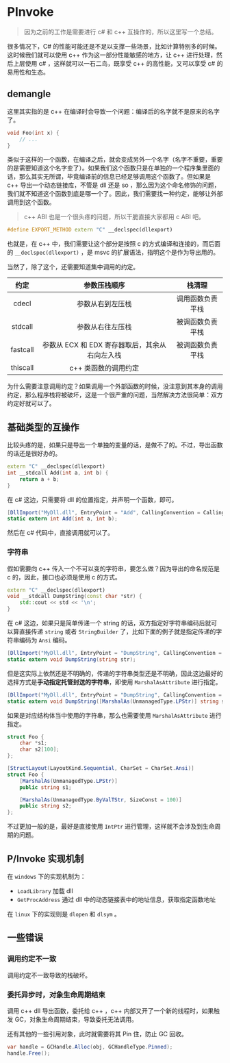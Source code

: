 # PInvoke

> 因为之前的工作是需要进行 c# 和 c++ 互操作的，所以这里写一个总结。

很多情况下，C# 的性能可能还是不足以支撑一些场景，比如计算特别多的时候。这时候我们就可以使用 c++ 作为这一部分性能敏感的地方，让 c++ 进行处理，然后上层使用 c# ，这样就可以一石二鸟，既享受 c++ 的高性能，又可以享受 c# 的易用性和生态。

## demangle

这里其实指的是 c++ 在编译时会导致一个问题：编译后的名字就不是原来的名字了。

```c++
void Foo(int x) {
    // ...
}
```

类似于这样的一个函数，在编译之后，就会变成另外一个名字（名字不重要，重要的是需要知道这个名字变了）。如果我们这个函数只是在单独的一个程序集里面的话，那么其实无所谓，毕竟编译前的信息已经足够调用这个函数了。但如果是 c++ 导出一个动态链接库，不管是 dll 还是 so ，那么因为这个命名修饰的问题，我们就不知道这个函数到底是哪一个了。因此，我们需要找一种约定，能够让外部调用到这个函数。

> c++ ABI 也是一个很头疼的问题，所以干脆直接大家都用 c ABI 吧。

```c++
#define EXPORT_METHOD extern "C" __declspec(dllexport)
```

也就是，在 c++ 中，我们需要让这个部分是按照 c 的方式编译和连接的，而后面的 `__declspec(dllexport)` ，是 msvc 的扩展语法，指明这个是作为导出用的。

当然了，除了这个，还需要知道集中调用的约定。

| 约定 | 参数压栈顺序 | 栈清理 |
| :---: | :---: | :---: |
| cdecl | 参数从右到左压栈 | 调用函数负责平栈 |
| stdcall | 参数从右往左压栈 | 被调函数负责平栈 |
| fastcall | 参数从 ECX 和 EDX 寄存器取后，其余从右向左入栈 | 被调函数负责平栈 |
| thiscall | c++ 类函数的调用约定 | |

为什么需要注意调用约定？如果调用一个外部函数的时候，没注意到其本身的调用约定，那么程序栈将被破坏，这是一个很严重的问题，当然解决方法很简单：双方约定好就可以了。

## 基础类型的互操作

比较头疼的是，如果只是导出一个单独的变量的话，是做不了的。不过，导出函数的话还是很好办的。

```c++
extern "C" __declspec(dllexport)
int __stdcall Add(int a, int b) {
    return a + b;
}
```

在 c# 这边，只需要将 dll 的位置指定，并声明一个函数，即可。

```csharp
[DllImport("MyDll.dll", EntryPoint = "Add", CallingConvention = CallingConvention.StdCall)]
static extern int Add(int a, int b);
```

然后在 c# 代码中，直接调用就可以了。

### 字符串

假如需要向 c++ 传入一个不可以变的字符串，要怎么做？因为导出的命名规范是 c 的，因此，接口也必须是使用 c 的方式。

```c++
extern "C" __declspec(dllexport)
void __stdcall DumpString(const char *str) {
    std::cout << std << '\n';
}
```

在 c# 这边，如果只是简单传递一个 string 的话，双方指定好字符串编码后就可以算直接传递 `string` 或者 `StringBuilder` 了，比如下面的例子就是指定传递的字符串编码为 `Ansi` 编码。

```csharp
[DllImport("MyDll.dll", EntryPoint = "DumpString", CallingConvention = CallingConvention.StdCall, CharSet = CharSet.Ansi)]
static extern void DumpString(string str);
```

但是这实际上依然还是不明确的，传递的字符串类型还是不明确，因此这边最好的选择方式是**手动指定托管封送的字符串**，即使用 `MarshalAsAttribute` 进行指定。

```csharp
[DllImport("MyDll.dll", EntryPoint = "DumpString", CallingConvention = CallingConvention.StdCall, CharSet = CharSet.Ansi)]
static extern void DumpString([MarshalAs(UnmanagedType.LPStr)] string str);
```

如果是对应结构体当中使用的字符串，那么也需要使用 `MarshalAsAttribute` 进行指定。

```c++
struct Foo {
    char *s1;
    char s2[100];
};
```

```c#
[StructLayout(LayoutKind.Sequential, CharSet = CharSet.Ansi)]
struct Foo {
    [MarshalAs(UnmanagedType.LPStr)]
    public string s1;

    [MarshalAs(UnmanagedType.ByValTStr, SizeConst = 100)]
    public string s2;
};
```

不过更加一般的是，最好是直接使用 `IntPtr` 进行管理，这样就不会涉及到生命周期的问题。

## P/Invoke 实现机制

在 `windows` 下的实现机制为：

- `LoadLibrary` 加载 dll
- `GetProcAddress` 通过 dll 中的动态链接表中的地址信息，获取指定函数地址

在 `linux` 下的实现则是 ``dlopen`` 和 ``dlsym`` 。


## 一些错误

### 调用约定不一致

调用约定不一致导致的栈破坏。

### 委托异步时，对象生命周期结束

调用 c++ dll 导出函数，委托给 c++ ，c++ 内部又开了一个新的线程时，如果触发 GC，对象生命周期结束，导致委托无法调用。

还有其他的一些引用对象，此时就需要将其 Pin 住，防止 GC 回收。

```csharp
var handle = GCHandle.Alloc(obj, GCHandleType.Pinned);
handle.Free();
```

